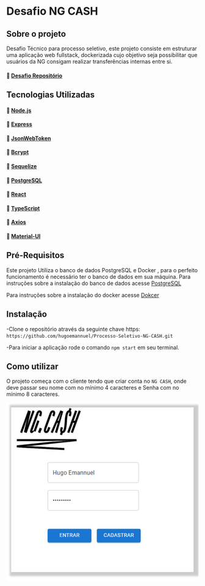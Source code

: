 # Desafio NG CASH

## Sobre o projeto

Desafio Técnico para processo seletivo, este projeto consiste em 
estruturar uma aplicação web fullstack, dockerizada
cujo objetivo seja possibilitar que usuários da NG consigam realizar transferências internas entre si.

#### :link: [Desafio Repositório](https://github.com/hugoemannuel/Processo-Seletivo-NG-CASH)

## Tecnologias Utilizadas

#### :link: [Node.js](https://nodejs.org/en/)
#### :link: [Express](https://expressjs.com/pt-br/)
#### :link: [JsonWebToken](https://jwt.io/introduction)
#### :link: [Bcrypt](https://www.npmjs.com/package/bcrypt)
#### :link: [Sequelize](https://sequelize.org/)
#### :link: [PostgreSQL](https://www.postgresql.org/)
#### :link: [React](https://reactjs.org/docs/getting-started.html)
#### :link: [TypeScript](https://www.typescriptlang.org/docs/)
#### :link: [Axios](https://axios-http.com/docs/intro)
#### :link: [Material-UI](https://mui.com/pt/)

## Pré-Requisitos

Este projeto Utiliza o banco de dados PostgreSQL e Docker , para o perfeito funcionamento é necessário ter o banco de dados em sua máquina.
Para instruções sobre a instalação do banco de dados acesse [PostgreSQL](https://www.postgresql.org/docs/)

Para instruções sobre a instalação do docker acesse [Dokcer](https://www.postgresql.org/docs/)

## Instalação

-Clone o repositório através da seguinte chave https: `https://github.com/hugoemannuel/Processo-Seletivo-NG-CASH.git`

-Para iniciar a aplicação rode o comando `npm start` em seu terminal.

## Como utilizar

O projeto começa com o cliente tendo que criar conta no `NG CASH`, onde deve passar  seu nome com no mínimo 4 caracteres e
Senha com no mínimo 8 caracteres.

![DemonstraçaoCriaçãoUser](/images/logar.png)



